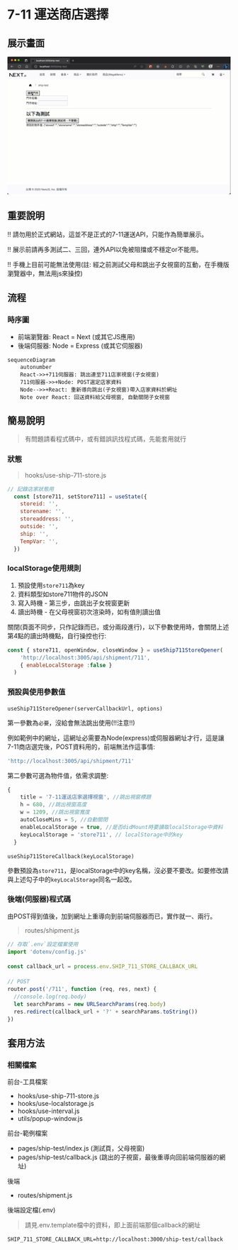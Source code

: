 # 7-11 運送商店選擇

## 展示畫面

![](imgs/demo-711-store.gif)

## 重要說明

!! 請勿用於正式網站，這並不是正式的7-11運送API，只能作為簡單展示。

!! 展示前請再多測試二、三回，連外API以免被阻擋或不穩定or不能用。

!! 手機上目前可能無法使用(註: 經之前測試父母和跳出子女視窗的互動，在手機版瀏覽器中，無法用js來操控)

## 流程

### 時序圖

- 前端瀏覽器: React = Next (或其它JS應用)
- 後端伺服器: Node = Express (或其它伺服器)

```mermaid
sequenceDiagram
    autonumber
    React->>+711伺服器: 跳出連至711店家視窗(子女視窗)
    711伺服器->>+Node: POST選定店家資料
    Node-->>+React: 重新導向跳出(子女視窗)帶入店家資料於網址
    Note over React: 回送資料給父母視窗, 自動關閉子女視窗
```

## 簡易說明

> 有問題請看程式碼中，或有錯誤訊找程式碼，先能套用就行

### 狀態

> hooks/use-ship-711-store.js

```js
// 記錄店家狀態用
  const [store711, setStore711] = useState({
    storeid: '',
    storename: '',
    storeaddress: '',
    outside: '',
    ship: '',
    TempVar: '',
  })
```

### localStorage使用規則

1. 預設使用`store711`為key
2. 資料類型如store711物件的JSON
3. 寫入時機 - 第三步，由跳出子女視窗更新
4. 讀出時機 - 在父母視窗初次渲染時，如有值則讀出值

關閉(頁面不同步，只作記錄而已，或分兩段進行)，以下參數使用時，會關閉上述第4點的讀出時機點，自行操控也行:

```js
const { store711, openWindow, closeWindow } = useShip711StoreOpener(
    'http://localhost:3005/api/shipment/711',
    { enableLocalStorage :false } 
  )
```

### 預設與使用參數值

`useShip711StoreOpener(serverCallbackUrl, options)`

第一參數為`必要`，沒給會無法跳出使用(!!注意!!)

例如範例中的網址，這網址必需要為Node(express)或伺服器網址才行，這是讓7-11商店選完後，POST資料用的，前端無法作這事情:

```js
'http://localhost:3005/api/shipment/711'
```

第二參數可選為物件值，依需求調整:

```js
{
    title = '7-11運送店家選擇視窗', //跳出視窗標題
    h = 680, //跳出視窗高度
    w = 1209, //跳出視窗寬度
    autoCloseMins = 5, //自動關閉
    enableLocalStorage = true, //是否didMount時要讀取localStorage中資料
    keyLocalStorage = 'store711', // localStorage中的key
  }
```

`useShip711StoreCallback(keyLocalStorage)`

參數預設為`store711`，是localStorage中的key名稱，沒必要不要改。如要修改請與上述勾子中的`keyLocalStorage`同名一起改。

### 後端(伺服器)程式碼

由POST得到值後，加到網址上重導向到前端伺服器而已，實作就一、兩行。

> routes/shipment.js

```js
// 存取`.env`設定檔案使用
import 'dotenv/config.js'

const callback_url = process.env.SHIP_711_STORE_CALLBACK_URL

// POST
router.post('/711', function (req, res, next) {
  //console.log(req.body)
  let searchParams = new URLSearchParams(req.body)
  res.redirect(callback_url + '?' + searchParams.toString())
})
```

## 套用方法

### 相關檔案

前台-工具檔案

- hooks/use-ship-711-store.js
- hooks/use-localstorage.js
- hooks/use-interval.js
- utils/popup-window.js

前台-範例檔案

- pages/ship-test/index.js (測試頁，父母視窗)
- pages/ship-test/callback.js (跳出的子視窗，最後重導向回前端伺服器的網址)

後端

- routes/shipment.js

後端設定檔(.env)

> 請見.env.template檔中的資料，即上面前端那個callback的網址

```text
SHIP_711_STORE_CALLBACK_URL=http://localhost:3000/ship-test/callback
```
